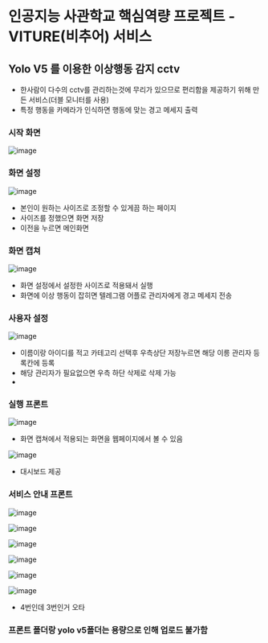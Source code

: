 <h1>인공지능 사관학교 핵심역량 프로젝트 - VITURE(비추어) 서비스</h1>

<h2>Yolo V5 를 이용한 이상행동 감지 cctv</h2>

- 한사람이 다수의 cctv를 관리하는것에 무리가 있으므로 편리함을 제공하기 위해 만든 서비스(더블 모니터를 사용)
- 특정 행동을 카메라가 인식하면 행동에 맞는 경고 메세지 출력

<h3>시작 화면</h3>

![image](https://user-images.githubusercontent.com/102405395/214778001-7ea8d19a-fe66-4236-9c8a-4fe6a77f49da.png)

<h3>화면 설정</h3>

![image](https://user-images.githubusercontent.com/102405395/214779165-194be297-f57b-4212-ae03-818dc4c76e6f.png)
- 본인이 원하는 사이즈로 조정할 수 있게끔 하는 페이지
- 사이즈를 정했으면 화면 저장
- 이전을 누르면 메인화면

<h3>화면 캡쳐</h3>

![image](https://user-images.githubusercontent.com/102405395/214779758-6fe983a7-62da-44a5-9755-e0c05cec1855.png)
- 화면 설정에서 설정한 사이즈로 적용돼서 실행
- 화면에 이상 행동이 잡히면 텔레그램 어플로 관리자에게 경고 메세지 전송

<h3>사용자 설정</h3>

![image](https://user-images.githubusercontent.com/102405395/214780240-337f8799-e506-4a9e-9b42-8b95c5937a43.png)
- 이름이랑 아이디를 적고 카테고리 선택후 우측상단 저장누르면 해당 이릉 관리자 등록칸에 등록
- 해당 관리자가 필요없으면 우측 하단 삭제로 삭제 가능
- 
<h3>실행 프론트</h3>

![image](https://user-images.githubusercontent.com/102405395/214782714-b82f0857-7099-4f5f-8dfa-96f552bb551e.png)
- 화면 캡쳐에서 적용되는 화면을 웹페이지에서 볼 수 있음

![image](https://user-images.githubusercontent.com/102405395/214782905-9df41083-091b-46ee-a76b-68374dbe05f7.png)
- 대시보드 제공

<h3>서비스 안내 프론트</h3>

![image](https://user-images.githubusercontent.com/102405395/214781949-b83d667d-8faa-4a05-a8bd-3257813304d9.png)

![image](https://user-images.githubusercontent.com/102405395/214782059-bb60b052-313c-4096-a878-9610a10b71b6.png)

![image](https://user-images.githubusercontent.com/102405395/214782133-159653fe-c121-430f-9f81-c5e9d4ec042e.png)

![image](https://user-images.githubusercontent.com/102405395/214782185-0117a5eb-c536-4d0e-9314-0c0d397561a3.png)

![image](https://user-images.githubusercontent.com/102405395/214782207-34624cd9-eb23-4ae8-aacc-cdd0a15ecfe5.png)

![image](https://user-images.githubusercontent.com/102405395/214783266-2fe6ebfe-1019-40a1-b0aa-44da5c82057d.png)
- 4번인데 3번인거 오타

<h3>프론트 폴더랑 yolo v5폴더는 용량으로 인해 업로드 불가함</h3>


